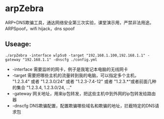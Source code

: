 # arpZebra
ARP+DNS欺骗工具，通达网络安全第三次实验，课堂演示用，严禁非法用途。ARPSpoof，wifi hijack，dns spoof
## Useage:
`./arpZebra -interface wlp5s0 -target "192.168.1.100,192.168.1.1" -gateway "192.168.1.1" -dnscfg ./config.yml`
- -interface 需要监听的网卡，例子是我笔记本电脑的无线网卡  
- -target 需要把哪些主机的流量转到我的电脑，可以指定多个主机，  
"1.2.3.4" 或者 "1.2.3.0/24" 或者 "1.2.3-7.4-12" 或者 "1.2.3.*“或者前面几种的集合 "1.2.3.4, 1.2.3.0/24, ..."  
- -gateway 网关地址，用来ip包转发，把这些主机中到外网的ip包转发给路由器  
- -dnscfg DNS欺骗配置，配置欺骗哪些域名和欺骗的地址，拦截特定的DNS请求包  
